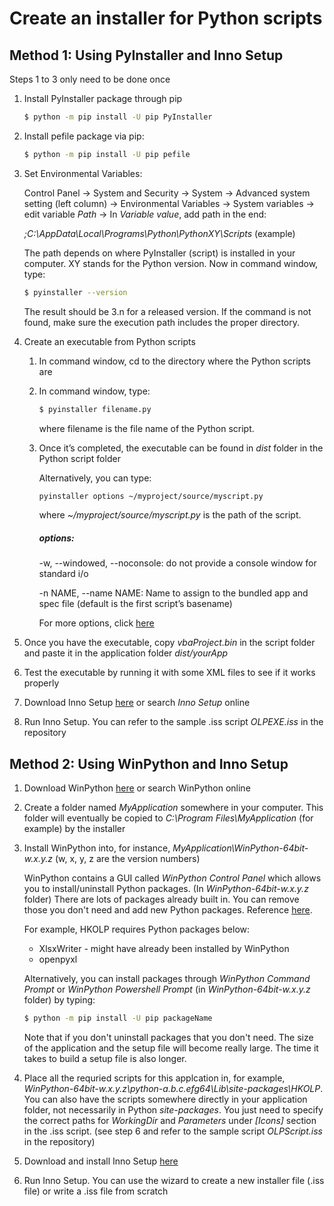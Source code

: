 #  Create an installer for Python scripts 
## Method 1: Using PyInstaller and Inno Setup
Steps 1 to 3 only need to be done once

1. Install PyInstaller package through pip

    ```sh
    $ python -m pip install -U pip PyInstaller
    ```
2. Install pefile package via pip:

    ```sh
	$ python -m pip install -U pip pefile
    ```
3. Set Environmental Variables:

	Control Panel -> System and Security -> System -> Advanced system setting (left column) -> Environmental Variables -> System variables -> edit variable *Path* -> In *Variable value*, add path in the end:
	
	*;C:\AppData\Local\Programs\Python\PythonXY\Scripts* (example)
	
    The path depends on where PyInstaller (script) is installed in your computer. XY stands for the Python version.
    Now in command window, type:
    ```sh
	$ pyinstaller --version
    ```
    The result should be 3.n for a released version. If the command is not found, make sure the execution path includes the proper directory.

4. Create an executable from Python scripts
	1. In command window, cd to the directory where the Python scripts are
	2. In command window, type:
	
		```sh
		$ pyinstaller filename.py
		```
		where filename is the file name of the Python script.
	3. Once it’s completed, the executable can be found in *dist* folder in the Python script folder
    
		Alternatively, you can type: 
		```sh
		pyinstaller options ~/myproject/source/myscript.py
		```
		where *~/myproject/source/myscript.py* is the path of the script.

		##### options: 
		-w, --windowed, --noconsole: do not provide a console window for standard i/o

		-n NAME, --name NAME: Name to assign to the bundled app and spec file (default is the first script’s basename)

		For more options, click [here](https://pythonhosted.org/PyInstaller/usage.html#capturing-windows-version-data)

5. Once you have the executable, copy *vbaProject.bin* in the script folder and paste it in the application folder *dist/yourApp*
6. Test the executable by running it with some XML files to see if it works properly
7. Download Inno Setup [here](http://www.jrsoftware.org/isinfo.php) or search *Inno Setup* online
8. Run Inno Setup. You can refer to the sample .iss script *OLPEXE.iss* in the repository 

## Method 2: Using WinPython and Inno Setup
1. Download WinPython [here](https://sourceforge.net/projects/winpython/) or search WinPython online
2. Create a folder named *MyApplication* somewhere in your computer. This folder will eventually be copied to *C:\Program Files\MyApplication* (for example) by the installer
3. Install WinPython into, for instance, *MyApplication\WinPython-64bit-w.x.y.z* (w, x, y, z are the version numbers)

    WinPython contains a GUI called *WinPython Control Panel* which allows you to install/uninstall Python packages. (In *WinPython-64bit-w.x.y.z* folder) There are lots of packages already built in. You can remove those you don't need and add new Python packages. Reference [here](http://cyrille.rossant.net/create-a-standalone-windows-installer-for-your-python-application/).
    
    For example, HKOLP requires Python packages below:
    * XlsxWriter - might have already been installed by WinPython
    * openpyxl

    Alternatively, you can install packages through *WinPython Command Prompt* or *WinPython Powershell Prompt* (in *WinPython-64bit-w.x.y.z* folder) by typing:
    ```sh
	$ python -m pip install -U pip packageName
    ```

    Note that if you don't uninstall packages that you don't need. The size of the application and the setup file will become really large. The time it takes to build a setup file is also longer.
4. Place all the requried scripts for this applcation in, for example, *WinPython-64bit-w.x.y.z\python-a.b.c.efg64\Lib\site-packages\HKOLP*. You can also have the scripts somewhere directly in your application folder, not necessarily in Python *site-packages*. You just need to specify the correct paths for *WorkingDir* and *Parameters* under *[Icons]* section in the .iss script. (see step 6 and refer to the sample script *OLPScript.iss* in the repository)
5. Download and install Inno Setup [here](http://www.jrsoftware.org/isinfo.php)
6. Run Inno Setup. You can use the wizard to create a new installer file (.iss file) or write a .iss file from scratch 

